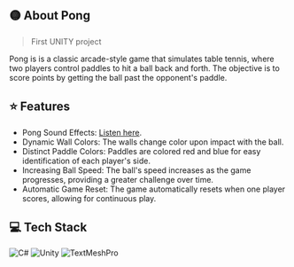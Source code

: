 ## 🟡 About Pong
> First UNITY project

Pong is  is a classic arcade-style game that simulates table tennis, where two players control paddles to hit a ball back and forth. The objective is to score points by getting the ball past the opponent's paddle. 

## ⭐ Features
- Pong Sound Effects: [Listen here](https://youtu.be/qhaS2uMNTjI?si=LH6uyq1ENmWb32IC).
- Dynamic Wall Colors: The walls change color upon impact with the ball.
- Distinct Paddle Colors: Paddles are colored red and blue for easy identification of each player's side.
- Increasing Ball Speed: The ball's speed increases as the game progresses, providing a greater challenge over time.
- Automatic Game Reset: The game automatically resets when one player scores, allowing for continuous play.

## 💻 Tech Stack
![C#](https://img.shields.io/badge/C%23-%23239120.svg?logo=csharp&logoColor=white)
![Unity](https://img.shields.io/badge/Unity-%232F82B3.svg?logo=unity&logoColor=white)
![TextMeshPro](https://img.shields.io/badge/TextMeshPro-%23FFFFFF.svg?logo=unity&logoColor=555555)

